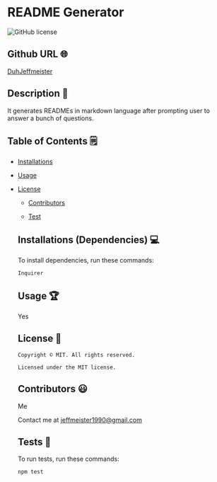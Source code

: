 # README Generator
  ![GitHub license](https://img.shields.io/badge/license-MIT-yellowgreen.svg)

  ## Github URL 🌐
  
  [DuhJeffmeister](https://github.com/DuhJeffmeister/)
  
  ## Description 📝
  
  It generates READMEs in markdown language after prompting user to answer a bunch of questions.
  
  
  ## Table of Contents 🗒
  
  * [Installations](#dependencies)
  
  * [Usage](#usage)
  
  
* [License](#license)

  
  * [Contributors](#contributors)
  
  * [Test](#test)
  
  
  ## Installations (Dependencies) 💻
  
  To install dependencies, run these commands:
  
  ```
  Inquirer
  ```
  
  
  ## Usage 🏆
  
  Yes
  
  ## License 📛

      Copyright © MIT. All rights reserved. 
      
      Licensed under the MIT license.
  
  
  ## Contributors 😃
  
  Me
  
  Contact me at jeffmeister1990@gmail.com
  
  
  ## Tests 🧪
  
  To run tests, run these commands:
  
  ```
  npm test
  ```  
